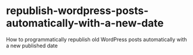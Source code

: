 # republish-wordpress-posts-automatically-with-a-new-date
How to programmatically republish old WordPress posts automatically with a new published date
